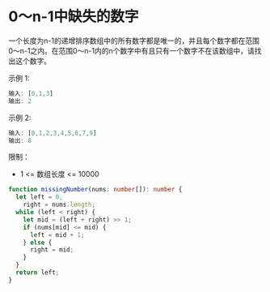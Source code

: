 # 0～n-1中缺失的数字

一个长度为n-1的递增排序数组中的所有数字都是唯一的，并且每个数字都在范围0～n-1之内。在范围0～n-1内的n个数字中有且只有一个数字不在该数组中，请找出这个数字。

示例 1:

```js
输入: [0,1,3]
输出: 2
```

示例 2:

```js
输入: [0,1,2,3,4,5,6,7,9]
输出: 8
```

限制：

- 1 <= 数组长度 <= 10000

```ts
function missingNumber(nums: number[]): number {
  let left = 0,
    right = nums.length;
  while (left < right) {
    let mid = (left + right) >> 1;
    if (nums[mid] <= mid) {
      left = mid + 1;
    } else {
      right = mid;
    }
  }
  return left;
}
```
